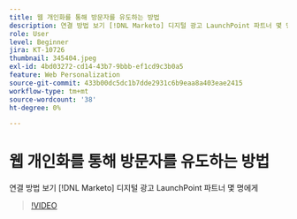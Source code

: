 ```yaml
---
title: 웹 개인화를 통해 방문자를 유도하는 방법
description: 연결 방법 보기 [!DNL Marketo] 디지털 광고 LaunchPoint 파트너 몇 명에게
role: User
level: Beginner
jira: KT-10726
thumbnail: 345404.jpeg
exl-id: 4bd03272-cd14-43b7-9bbb-ef1cd9c3b0a5
feature: Web Personalization
source-git-commit: 433b00dc5dc1b7dde2931c6b9eaa8a403eae2415
workflow-type: tm+mt
source-wordcount: '38'
ht-degree: 0%

---
```


# 웹 개인화를 통해 방문자를 유도하는 방법

연결 방법 보기 [!DNL Marketo] 디지털 광고 LaunchPoint 파트너 몇 명에게

>[!VIDEO](https://video.tv.adobe.com/v/345404/?quality=12&learn=on)
